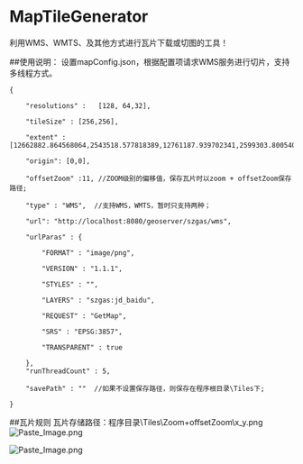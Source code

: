 # MapTileGenerator
利用WMS、WMTS、及其他方式进行瓦片下载或切图的工具！

##使用说明：
设置mapConfig.json，根据配置项请求WMS服务进行切片，支持多线程方式。


	{
	
		"resolutions" :   [128, 64,32], 
		
		"tileSize" : [256,256],
		
		"extent" : [12662882.864568064,2543518.577818389,12761187.939702341,2599303.8005401082], 
		
		"origin": [0,0],
		
		"offsetZoom" :11, //ZOOM级别的偏移值，保存瓦片时以zoom + offsetZoom保存路径;
		
		"type" : "WMS",  //支持WMS，WMTS，暂时只支持两种；
		
		"url": "http://localhost:8080/geoserver/szgas/wms",
		
		"urlParas" : {
		
			"FORMAT" : "image/png",
			
			"VERSION" : "1.1.1",
			
			"STYLES" : "",
			
			"LAYERS" : "szgas:jd_baidu",
			
			"REQUEST" : "GetMap",
			
			"SRS" : "EPSG:3857",
			
			"TRANSPARENT" : true
			
		},
		"runThreadCount" : 5,
		
		"savePath" : ""  //如果不设置保存路径，则保存在程序根目录\Tiles下;

	}

##瓦片规则
瓦片存储路径：程序目录\Tiles\Zoom+offsetZoom\x_y.png
![Paste_Image.png](http://upload-images.jianshu.io/upload_images/2137628-204d853cce816a7d.png?imageMogr2/auto-orient/strip%7CimageView2/2/w/1240)

![Paste_Image.png](http://upload-images.jianshu.io/upload_images/2137628-77c29b8d13114922.png?imageMogr2/auto-orient/strip%7CimageView2/2/w/1240)

